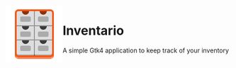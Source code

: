 <img height="128" src="data/icons/hicolor/scalable/apps/io.github.nokse22.inventario.svg" align="left"/>

# Inventario 
  
 A simple Gtk4 application to keep track of your inventory
